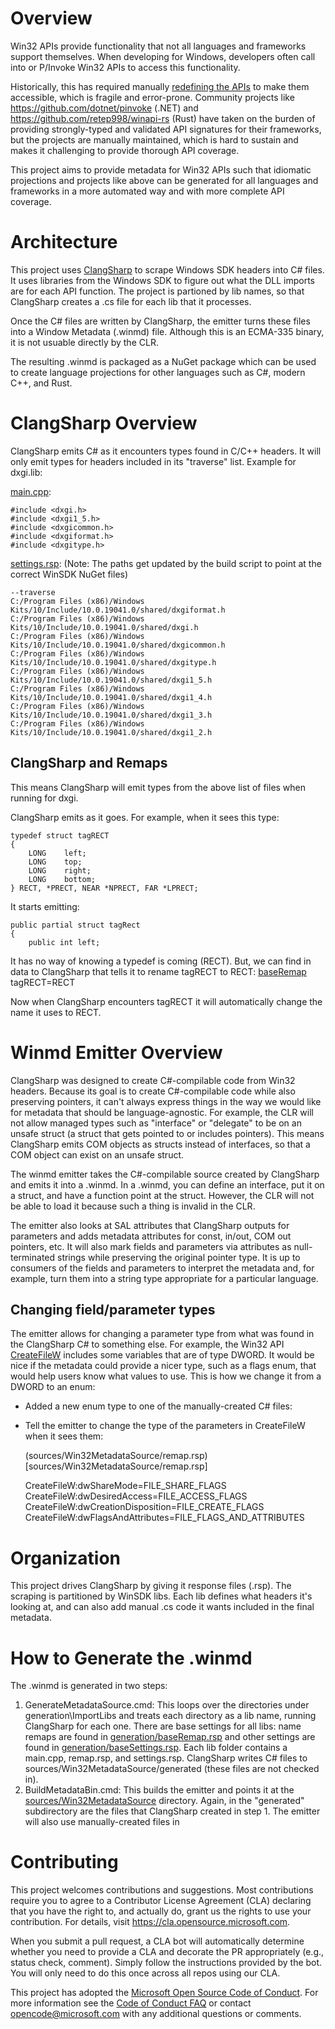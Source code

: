 # Overview

Win32 APIs provide functionality that not all languages and frameworks support themselves. When developing for Windows, developers often call into or P/Invoke Win32 APIs to access this functionality.

Historically, this has required manually [redefining the APIs](http://pinvoke.net/) to make them accessible, which is fragile and error-prone. Community projects like https://github.com/dotnet/pinvoke (.NET) and https://github.com/retep998/winapi-rs (Rust) have taken on the burden of providing strongly-typed and validated API signatures for their frameworks, but the projects are manually maintained, which is hard to sustain and makes it challenging to provide thorough API coverage.

This project aims to provide metadata for Win32 APIs such that idiomatic projections and projects like above can be generated for all languages and frameworks in a more automated way and with more complete API coverage.

# Architecture

This project uses [ClangSharp](https://github.com/Microsoft/ClangSharp) to scrape Windows SDK headers into C# files. It uses libraries from the Windows SDK to figure out what the DLL imports are for each API function. The project is partioned by lib names, so that ClangSharp creates a .cs file for each lib that it processes.

Once the C# files are written by ClangSharp, the emitter turns these files into a Window Metadata (.winmd) file. Although this is an ECMA-335 binary, it is not usuable directly by the CLR.

The resulting .winmd is packaged as a NuGet package which can be used to create language projections for other languages such as C#, modern C++, and Rust.

# ClangSharp Overview

ClangSharp emits C# as it encounters types found in C/C++ headers. It will only emit types for headers included in its "traverse" list. Example for dxgi.lib:

[main.cpp](generation/ImportLibs/dxgi/main.cpp):

    #include <dxgi.h>
    #include <dxgi1_5.h>
    #include <dxgicommon.h>
    #include <dxgiformat.h>
    #include <dxgitype.h>

[settings.rsp](generation/ImportLibs/dxgi/settings.rsp): (Note: The paths get updated by the build script to point at the correct WinSDK NuGet files)

    --traverse
    C:/Program Files (x86)/Windows Kits/10/Include/10.0.19041.0/shared/dxgiformat.h
    C:/Program Files (x86)/Windows Kits/10/Include/10.0.19041.0/shared/dxgi.h
    C:/Program Files (x86)/Windows Kits/10/Include/10.0.19041.0/shared/dxgicommon.h
    C:/Program Files (x86)/Windows Kits/10/Include/10.0.19041.0/shared/dxgitype.h
    C:/Program Files (x86)/Windows Kits/10/Include/10.0.19041.0/shared/dxgi1_5.h
    C:/Program Files (x86)/Windows Kits/10/Include/10.0.19041.0/shared/dxgi1_4.h
    C:/Program Files (x86)/Windows Kits/10/Include/10.0.19041.0/shared/dxgi1_3.h
    C:/Program Files (x86)/Windows Kits/10/Include/10.0.19041.0/shared/dxgi1_2.h

## ClangSharp and Remaps

This means ClangSharp will emit types from the above list of files when running for dxgi.

ClangSharp emits as it goes. For example, when it sees this type:

    typedef struct tagRECT
    {
        LONG    left;
        LONG    top;
        LONG    right;
        LONG    bottom;
    } RECT, *PRECT, NEAR *NPRECT, FAR *LPRECT;

It starts emitting:

    public partial struct tagRect
    {
        public int left;

It has no way of knowing a typedef is coming (RECT). But, we can find in data to ClangSharp that tells it to rename tagRECT to RECT:
[baseRemap](generation/baseRemap.rsp)
    tagRECT=RECT

Now when ClangSharp encounters tagRECT it will automatically change the name it uses to RECT.

# Winmd Emitter Overview

ClangSharp was designed to create C#-compilable code from Win32 headers. Because its goal is to create C#-compilable code while also preserving pointers, it can't always express things in the way we would like for metadata that should be language-agnostic. For example, the CLR will not allow managed types such as "interface" or "delegate" to be on an unsafe struct (a struct that gets pointed to or includes pointers). This means ClangSharp emits COM objects as structs instead of interfaces, so that a COM object can exist on an unsafe struct.

The winmd emitter takes the C#-compilable source created by ClangSharp and emits it into a .winmd. In a .winmd, you can define an interface, put it on a struct, and have a function point at the struct. However, the CLR will not be able to load it because such a thing is invalid in the CLR.

The emitter also looks at SAL attributes that ClangSharp outputs for parameters and adds metadata attributes for const, in/out, COM out pointers, etc. It will also mark fields and parameters via attributes as null-terminated strings while preserving the original pointer type. It is up to consumers of the fields and parameters to interpret the metadata and, for example, turn them into a string type appropriate for a particular language.

## Changing field/parameter types

The emitter allows for changing a parameter type from what was found in the ClangSharp C# to something else. For example, the Win32 API [CreateFileW](https://docs.microsoft.com/en-us/windows/win32/api/fileapi/nf-fileapi-createfilew) includes some variables that are of type DWORD. It would be nice if the metadata could provide a nicer type, such as a flags enum, that would help users know what values to use. This is how we change it from a DWORD to an enum:

* Added a new enum type to one of the manually-created C# files:

* Tell the emitter to change the type of the parameters in CreateFileW when it sees them:

    (sources/Win32MetadataSource/remap.rsp)[sources/Win32MetadataSource/remap.rsp]

    CreateFileW:dwShareMode=FILE_SHARE_FLAGS
    CreateFileW:dwDesiredAccess=FILE_ACCESS_FLAGS
    CreateFileW:dwCreationDisposition=FILE_CREATE_FLAGS
    CreateFileW:dwFlagsAndAttributes=FILE_FLAGS_AND_ATTRIBUTES

# Organization

This project drives ClangSharp by giving it response files (.rsp). The scraping is partitioned by WinSDK libs. Each lib defines what headers it's looking at, and can also add manual .cs code it wants included in the final metadata.

# How to Generate the .winmd
The .winmd is generated in two steps:

1) GenerateMetadataSource.cmd: This loops over the directories under generation\ImportLibs and treats each directory as a lib name, running ClangSharp for each one. There are base settings for all libs: name remaps are found in [generation/baseRemap.rsp](generation/baseRemap.rsp) and other settings are found in [generation/baseSettings.rsp](generation/baseSettings.rsp). Each lib folder contains a main.cpp, remap.rsp, and settings.rsp. ClangSharp writes C# files to sources/Win32MetadataSource/generated (these files are not checked in).
2) BuildMetadataBin.cmd: This builds the emitter and points it at the [sources/Win32MetadataSource](sources/Win32MetadataSource) directory. Again, in the "generated" subdirectory are the files that ClangSharp created in step 1. The emitter will also use manually-created files in 


# Contributing

This project welcomes contributions and suggestions.  Most contributions require you to agree to a
Contributor License Agreement (CLA) declaring that you have the right to, and actually do, grant us
the rights to use your contribution. For details, visit https://cla.opensource.microsoft.com.

When you submit a pull request, a CLA bot will automatically determine whether you need to provide
a CLA and decorate the PR appropriately (e.g., status check, comment). Simply follow the instructions
provided by the bot. You will only need to do this once across all repos using our CLA.

This project has adopted the [Microsoft Open Source Code of Conduct](https://opensource.microsoft.com/codeofconduct/).
For more information see the [Code of Conduct FAQ](https://opensource.microsoft.com/codeofconduct/faq/) or
contact [opencode@microsoft.com](mailto:opencode@microsoft.com) with any additional questions or comments.
